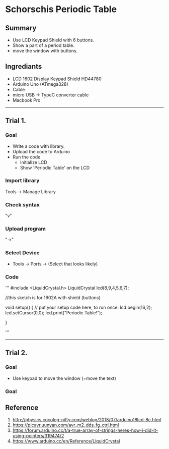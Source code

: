# Schorschis Periodic Table

## Summary

- Use LCD Keypad Shield with 6 buttons.
- Show a part of a period table.
- move the window with buttons.

## Ingrediants

- LCD 1602 Display Keypad Shield HD44780
- Arduino Uno (ATmega328)
- Cable
- micro USB -> TypeC converter cable 
- Macbook Pro

------------------------------------------
## Trial 1.
### Goal
- Write a code with library.
- Upload the code to Arduino
- Run the code
  + Initialize LCD
  + Show 'Periodic Table' on the LCD

### Import library
Tools -> Manage Library

### Check syntax
"v"

### Upload program
"->"

### Select Device
- Tools -> Ports -> (Select that looks likely)


### Code
'''
#include <LiquidCrystal.h>
LiquidCrystal lcd(8,9,4,5,6,7);

//this sketch is for 1602A with shield (buttons)

void setup() {
  // put your setup code here, to run once:
  lcd.begin(16,2);
  lcd.setCursor(0,0);
  lcd.print("Periodic Table!");

}

'''

------------------------------------------
## Trial 2.
### Goal
- Use keypad to move the window
  (=move the text)

### Goal


## Reference
1. http://physics.cocolog-nifty.com/weblog/2018/07/arduino18lcd-8c.html
2. https://picavr.uunyan.com/avr_m2_dds_fg_ctrl.html
3. https://forum.arduino.cc/t/a-true-array-of-strings-heres-how-i-did-it-using-pointers/319474/2
4. https://www.arduino.cc/en/Reference/LiquidCrystal